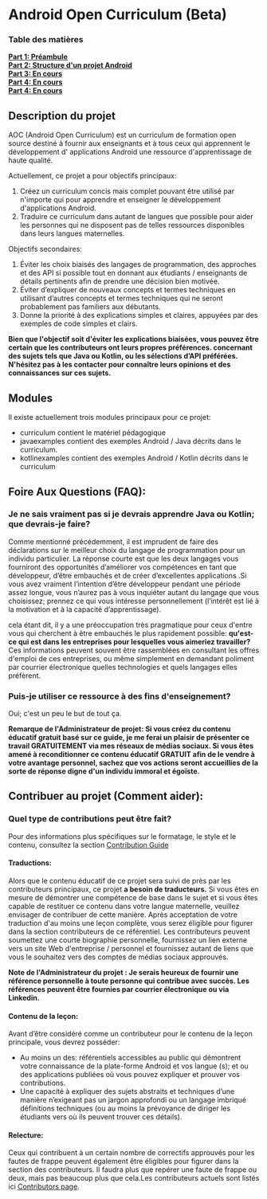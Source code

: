 # Android Open Curriculum (Beta)

### Table des matières

**[Part 1: Préambule](https://github.com/davidkathoh/AndroidOpenCurriculum/blob/curriculum-fr/curriculum-fr/one/one_one/Preliminaries.md)**<br>
**[Part 2: Structure d'un projet Android]()**<br>
**[Part 3: En cours]()**<br>
**[Part 4: En cours]()**<br>
**[Part 4: En cours]()**<br>

## Description du projet

AOC (Android Open Curriculum) est un curriculum de formation open source destiné à fournir aux enseignants et à tous  ceux qui apprennent le développement d' applications Android une ressource d'apprentissage de haute qualité. 

Actuellement, ce projet a pour objectifs principaux:

1. Créez un curriculum concis mais complet pouvant être utilisé par n'importe qui pour apprendre et enseigner le développement d'applications Android.
2. Traduire ce curriculum dans autant de langues que possible pour aider les personnes qui ne disposent pas de telles ressources disponibles dans leurs langues maternelles.

Objectifs secondaires:

1. Éviter les choix biaisés  des langages de programmation, des approches et des API si possible tout en donnant aux étudiants / enseignants  de détails pertinents afin de prendre une décision bien motivée.
2. Éviter d’expliquer de nouveaux concepts et termes techniques en utilisant d’autres concepts et termes techniques  qui ne seront probablement pas familiers aux débutants. 
3. Donne la priorité à des explications simples et claires, appuyées par des exemples de code simples et clairs. 

**Bien que l'objectif soit d'éviter les explications biaisées, vous pouvez être certain que les contributeurs ont leurs propres préférences. concernant des sujets tels que Java ou Kotlin, ou les sélections d’API préférées. N'hésitez pas à les contacter pour connaître leurs opinions
et des connaissances sur ces sujets.**

## Modules

Il existe actuellement trois modules principaux pour ce projet:

- curriculum contient le matériel pédagogique
- javaexamples contient des exemples Android / Java décrits dans le curriculum.
- kotlinexamples contient des exemples Android / Kotlin décrits dans le curriculum

## Foire Aux Questions (FAQ):

### Je ne sais vraiment pas si je devrais apprendre Java ou Kotlin; que devrais-je faire?

Comme mentionné précédemment, il est imprudent  de faire des déclarations  sur  le meilleur choix du langage de programmation pour un individu particulier. La réponse courte est que les deux langages vous fourniront des opportunités d’améliorer vos compétences en tant que développeur, d’être embauchés et de créer d’excellentes applications .Si vous avez vraiment l’intention d’être développeur pendant une période assez longue, vous n’aurez pas à vous inquiéter autant du langage  que vous choisissez; prennez ce qui 
vous intéresse  personnellement (l’intérêt est lié à la motivation et à la capacité d’apprentissage).

cela étant dit, il y a une préoccupation très pragmatique pour ceux d'entre vous qui cherchent à être embauchés le plus rapidement possible: **qu'est-ce qui est dans les  entreprises pour lesquelles vous aimeriez travailler?** Ces informations peuvent souvent être rassemblées en consultant les offres d'emploi de ces entreprises, ou même simplement en demandant poliment par courrier électronique quelles technologies et quels langages elles préfèrent.

### Puis-je utiliser ce ressource à des fins d'enseignement?

Oui; c'est un peu le but de tout ça.

**Remarque de l'Administrateur de projet: Si vous créez du contenu éducatif gratuit basé sur ce guide, je me ferai un plaisir de présenter ce travail GRATUITEMENT via mes réseaux de médias sociaux. Si vous êtes amené à reconditionner ce contenu éducatif GRATUIT afin de le vendre à votre avantage personnel, sachez que vos actions seront accueillies de la sorte
de réponse digne d'un individu immoral et égoïste.**

## Contribuer au projet (Comment aider):

### Quel type de contributions peut être fait?

Pour des informations plus spécifiques sur le formatage, le style et le contenu, consultez la section [Contribution Guide](Contribution_Guide.md)

#### Traductions:

Alors que le contenu éducatif de ce projet sera suivi de près par les contributeurs principaux, ce projet  **a besoin de traducteurs.** 
Si vous êtes en mesure de démontrer une compétence de base dans le sujet et si vous êtes capable de restituer ce contenu dans votre langue maternelle, veuillez envisager de contribuer de cette manière. Après acceptation de votre traduction d'au moins une leçon complète, vous serez éligible pour figurer dans la section contributeurs de ce référentiel. Les contributeurs peuvent
soumettez une courte biographie personnelle, fournissez un lien externe vers un site Web d'entreprise / personnel et fournissez autant de liens que vous le souhaitez vers des comptes de médias sociaux approuvés.

**Note de l'Administrateur du projet : Je serais heureux de fournir une référence personnelle à toute personne qui contribue avec succès.
Les références peuvent être fournies par courrier électronique ou via Linkedin.**

#### Contenu de la leçon:

Avant d’être considéré comme un contributeur pour le contenu de la leçon principale, vous devrez posséder:

- Au moins un des: référentiels accessibles au public qui démontrent votre connaissance de la plate-forme Android et vos langue (s); et ou des applications publiées où vous pouvez expliquer et prouver vos contributions.
- Une capacité à expliquer des sujets abstraits et techniques d’une manière n’exigeant pas un jargon approfondi ou un langage imbriqué définitions techniques (ou au moins la prévoyance de diriger les étudiants vers où ils peuvent trouver ces détails).

#### Relecture:

Ceux qui contribuent à un certain nombre de correctifs approuvés pour les fautes de frappe peuvent également être éligibles pour figurer dans la section des contributeurs. Il faudra plus que repérer une faute de frappe ou deux, mais pas beaucoup plus que cela.Les contributeurs actuels sont listés ici [Contributors page](Contributors.md).
